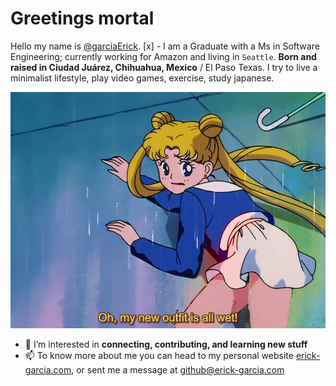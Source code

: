 # Greetings mortal
Hello my name is [@garciaErick](https://github.com/garciaErick).
[x] - I am a Graduate with a Ms in Software Engineering; currently working for Amazon and living in `Seattle`. **Born and raised in Ciudad Juárez, Chihuahua, Mexico** / El Paso Texas. 
I try to live a minimalist lifestyle, play video games, exercise️, study japanese. 

![Alt txt](sailor_wet.png "hello")

- 👀 I’m interested in **connecting, contributing, and learning new stuff**
- 📫 To know more about me you can head to my personal website [erick-garcia.com](https://erick-garcia.com/), or sent me a message at github@erick-garcia.com
